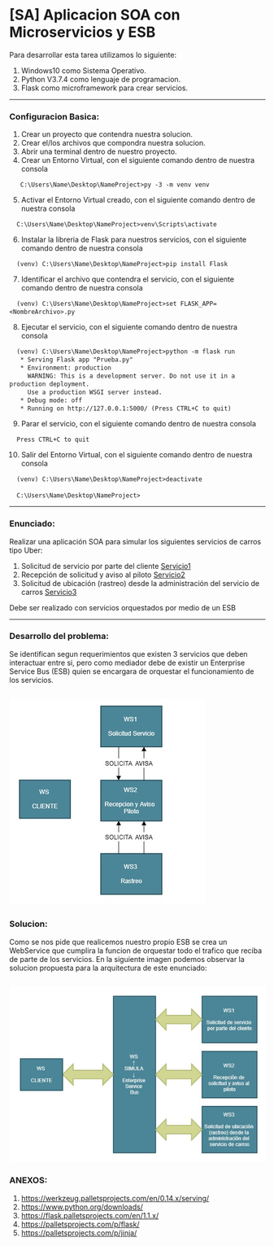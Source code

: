 [SA] Aplicacion SOA con Microservicios y ESB
===

Para desarrollar esta tarea utilizamos lo siguiente:
  1. Windows10 como Sistema Operativo.
  2. Python V3.7.4 como lenguaje de programacion.
  3. Flask como microframework para crear servicios.
---

### Configuracion Basica:

  1.  Crear un proyecto que contendra nuestra solucion.
  2.  Crear el/los archivos que compondra nuestra solucion.
  3.  Abrir una terminal dentro de nuestro proyecto.
  4.  Crear un Entorno Virtual, con el siguiente comando dentro de nuestra consola
  ```
     C:\Users\Name\Desktop\NameProject>py -3 -m venv venv
  ```
  5.  Activar el Entorno Virtual creado, con el siguiente comando dentro de nuestra consola
  ```
    C:\Users\Name\Desktop\NameProject>venv\Scripts\activate
  ```
  6.  Instalar la libreria de Flask para nuestros servicios, con el siguiente comando dentro de nuestra consola
  ```
    (venv) C:\Users\Name\Desktop\NameProject>pip install Flask
  ```
  7.  Identificar el archivo que contendra el servicio, con el siguiente comando dentro de nuestra consola
  ```
    (venv) C:\Users\Name\Desktop\NameProject>set FLASK_APP=<NombreArchivo>.py
  ```
  8.  Ejecutar el servicio, con el siguiente comando dentro de nuestra consola
  ```
    (venv) C:\Users\Name\Desktop\NameProject>python -m flask run
     * Serving Flask app "Prueba.py"
     * Environment: production
       WARNING: This is a development server. Do not use it in a production deployment.
       Use a production WSGI server instead.
     * Debug mode: off
     * Running on http://127.0.0.1:5000/ (Press CTRL+C to quit)
  ```
  9.  Parar el servicio, con el siguiente comando dentro de nuestra consola
  ```
    Press CTRL+C to quit
  ```
  10.  Salir del Entorno Virtual, con el siguiente comando dentro de nuestra consola
  ```
    (venv) C:\Users\Name\Desktop\NameProject>deactivate
    
    C:\Users\Name\Desktop\NameProject>
  ```
---
### Enunciado:
Realizar una aplicación SOA para simular los siguientes servicios de carros tipo Uber:

1. Solicitud de servicio por parte del cliente    [Servicio1](Service1_SolicitudServicioCliente/README.md)
2. Recepción de solicitud y aviso al piloto       [Servicio2](Service2_SolicitudServicioPiloto/README.md)
3. Solicitud de ubicación (rastreo) desde la administración del servicio de carros    [Servicio3](Service3_SolicitudRastreo/README.md)

Debe ser realizado con servicios orquestados por medio de un ESB

---

### Desarrollo del problema:

Se identifican segun requerimientos que existen 3 servicios que deben interactuar entre si, pero como mediador debe de existir un Enterprise Service Bus (ESB) quien se encargara de orquestar el funcionamiento de los servicios.

![](Images/IMG10.jpg)
---

### Solucion:

Como se nos pide que realicemos nuestro propio ESB se crea un WebService que cumplira la funcion de orquestar todo el trafico que reciba de parte de los servicios.
En la siguiente imagen podemos observar la solucion propuesta para la arquitectura de este enunciado:

![](Images/IMG5.jpg)
---

### ANEXOS:

1.  https://werkzeug.palletsprojects.com/en/0.14.x/serving/
2.  https://www.python.org/downloads/
3.  https://flask.palletsprojects.com/en/1.1.x/
4.  https://palletsprojects.com/p/flask/
5.  https://palletsprojects.com/p/jinja/


